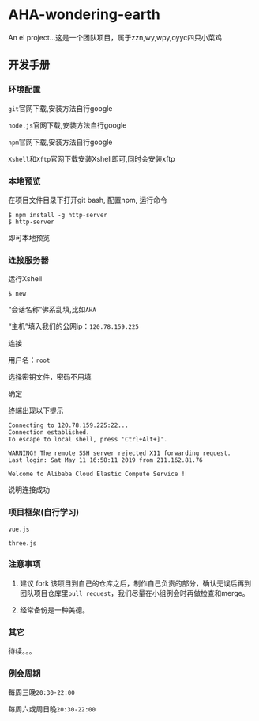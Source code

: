 # AHA-wondering-earth
An el project...这是一个团队项目，属于zzn,wy,wpy,oyyc四只小菜鸡

## 开发手册

### 环境配置

``git``官网下载,安装方法自行google

``node.js``官网下载,安装方法自行google

``npm``官网下载,安装方法自行google

``Xshell``和``Xftp``官网下载安装Xshell即可,同时会安装xftp

### 本地预览

在项目文件目录下打开git bash, 配置npm, 运行命令
```
$ npm install -g http-server
$ http-server
``` 
即可本地预览

### 连接服务器

运行Xshell

```
$ new
```

“会话名称”佛系乱填,比如``AHA``

“主机”填入我们的公网ip：``120.78.159.225``

连接

用户名：``root``

选择密钥文件，密码不用填

确定

终端出现以下提示
```
Connecting to 120.78.159.225:22...
Connection established.
To escape to local shell, press 'Ctrl+Alt+]'.

WARNING! The remote SSH server rejected X11 forwarding request.
Last login: Sat May 11 16:58:11 2019 from 211.162.81.76

Welcome to Alibaba Cloud Elastic Compute Service !
```
说明连接成功


### 项目框架(自行学习)

``vue.js``

``three.js``

### 注意事项

1. 建议 fork 该项目到自己的仓库之后，制作自己负责的部分，确认无误后再到团队项目仓库里``pull request``，我们尽量在小组例会时再做检查和merge。

2. 经常备份是一种美德。

### 其它

待续。。。

### 例会周期

每周三晚``20:30-22:00``

每周六或周日晚``20:30-22:00``


